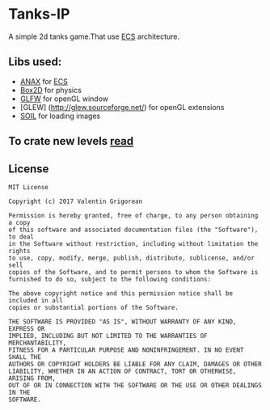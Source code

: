 # Tanks-IP
A simple 2d tanks game.That use [ECS](https://en.wikipedia.org/wiki/Entity%E2%80%93component%E2%80%93system) architecture.

## Libs used:
 - [ANAX](https://github.com/miguelmartin75/anax) for [ECS](https://en.wikipedia.org/wiki/Entity%E2%80%93component%E2%80%93system)
 - [Box2D](http://box2d.org/) for physics
 - [GLFW](http://www.glfw.org/) for openGL window
 - [GLEW] (http://glew.sourceforge.net/) for openGL extensions
 - [SOIL](http://www.lonesock.net/soil.html) for loading images
 
## To crate new levels [read](https://github.com/valentingrigorean/Tanks-IP/blob/master/resources/levels/info.txt)

## License

    MIT License

    Copyright (c) 2017 Valentin Grigorean
    
    Permission is hereby granted, free of charge, to any person obtaining a copy
    of this software and associated documentation files (the "Software"), to deal
    in the Software without restriction, including without limitation the rights
    to use, copy, modify, merge, publish, distribute, sublicense, and/or sell
    copies of the Software, and to permit persons to whom the Software is
    furnished to do so, subject to the following conditions:
    
    The above copyright notice and this permission notice shall be included in all
    copies or substantial portions of the Software.
    
    THE SOFTWARE IS PROVIDED "AS IS", WITHOUT WARRANTY OF ANY KIND, EXPRESS OR
    IMPLIED, INCLUDING BUT NOT LIMITED TO THE WARRANTIES OF MERCHANTABILITY,
    FITNESS FOR A PARTICULAR PURPOSE AND NONINFRINGEMENT. IN NO EVENT SHALL THE
    AUTHORS OR COPYRIGHT HOLDERS BE LIABLE FOR ANY CLAIM, DAMAGES OR OTHER
    LIABILITY, WHETHER IN AN ACTION OF CONTRACT, TORT OR OTHERWISE, ARISING FROM,
    OUT OF OR IN CONNECTION WITH THE SOFTWARE OR THE USE OR OTHER DEALINGS IN THE
    SOFTWARE.
